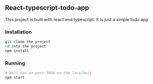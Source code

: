 ## React-typescript-todo-app

This project is built with react and typescript.
It is just a simple todo app

### Installation

```bash
git clone the project
cd into the project
npm install
```

### Running

```bash
# Will run on port 3000 on the localhost
npm start
```
